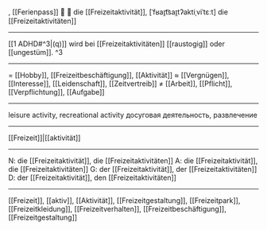 , [[Ferienpass]]
🔴 🤸 die [[Freizeitaktivität]], [ˈfʁaɪ̯t͡saɪ̯tʔaktiˌviˈtɛːt]
die [[Freizeitaktivitäten]]

---
[[1 ADHD#^3|(q)]] wird bei [[Freizeitaktivitäten]] [[raustogig]] oder [[ungestüm]]. ^3

---
= [[Hobby]], [[Freizeitbeschäftigung]], [[Aktivität]]
≈ [[Vergnügen]], [[Interesse]], [[Leidenschaft]], [[Zeitvertreib]]
≠ [[Arbeit]], [[Pflicht]], [[Verpflichtung]], [[Aufgabe]]

---
leisure activity, recreational activity
досуговая деятельность, развлечение

---
[[Freizeit]]|[[aktivität]]

---
N: die [[Freizeitaktivität]], die [[Freizeitaktivitäten]]
A: die [[Freizeitaktivität]], die [[Freizeitaktivitäten]]
G: der [[Freizeitaktivität]], der [[Freizeitaktivitäten]]
D: der [[Freizeitaktivität]], den [[Freizeitaktivitäten]]

---
[[Freizeit]], [[aktiv]], [[Aktivität]], [[Freizeitgestaltung]], [[Freizeitpark]], [[Freizeitkleidung]], [[Freizeitverhalten]], [[Freizeitbeschäftigung]], [[Freizeitgestaltung]]
